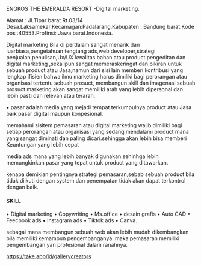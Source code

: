 
<title>protopolio</title>

ENGKOS THE EMERALDA RESORT
-Digital marketing.

Alamat : Jl.Tipar barat Rt.03/14
Desa.Laksamekar.Kecamagan:Padalarang.Kabupaten : Bandung barat.Kode pos :40553.Profinsi: Jawa barat.Indonesia.

Digital marketing Bila di perdalam sangat menarik dan luarbiasa,pengetahuan tengtang ads,web developer,strategi penjualan,penulisan,Ux/UX kwalitas bahan atau product pengeditan dan digital marketing ,sekalipun sangat memeraskeringat dan pikiran untuk sebuah product atau Jasa,namun dari sisi lain memberi kontribusi yang lengkap ifisien bahwa ilmu marketing harus dimiliki bagi perorangan atau organisasi tertentu sebuah prosuct, membangun skill dan imagenasi sebuah prosuct marketing akan sangat memiliki arah  yang lebih dipersonal.dan lebih pasti dan relevan atau terarah.

• pasar adalah media yang mejadi tempat terkumpulnya product atau Jasa baik pasar digital maupun konpesional.

<a>memahami sisitem pemasaran atau digital marketing wajib dimiliki bagi setiap perorangan atau organisasi yang sedang mendalami product mana yang sangat diminati dan paling dicari.sehingga akan lebih bisa memberi Keuntungan yang lebih cepat

<a>media ads mana yang lebih banyak digunakan.sehinhga lebih memungkinkan pasar yang tepat untuk product yang ditawarkan.

kenapa demikian pentingnya strategi pemasaran,sebab sebuah product bila tidak diikuti dengan system dan penempatan tidak akan dapat terkontrol dengan baik.

<h4>SKILL</h4>

• Digital marketing
• Copywriting
• Ms.office
• desain grafis
• Auto CAD
• Feecbook ads
• instagram ads
• Tiktok ads
• Canva.

sebagai mana membangun sebuah web akan lebih mudah dikembangkan bila memiliki kemampun pengembanganya.
maka pemasaran memiliki pengembangan yan profesional dalam ranahnya.<title>portopolio saya </title>

https://take.app/id/gallerycreators







